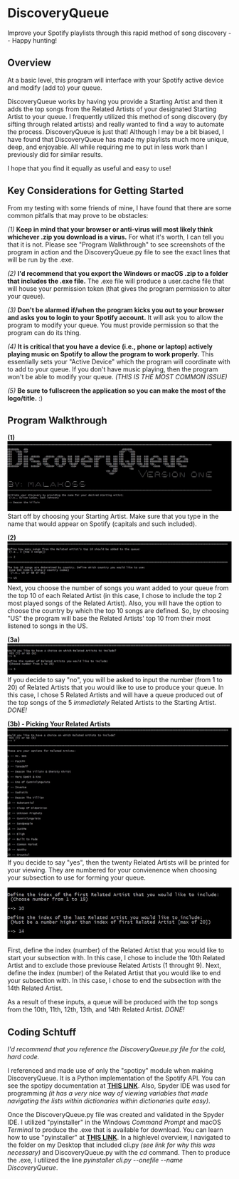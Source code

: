 # DiscoveryQueue

Improve your Spotify playlists through this rapid method of song discovery -- Happy hunting!

## Overview

At a basic level, this program will interface with your Spotify active device and modify (add to) your queue. 

DiscoveryQueue works by having you provide a Starting Artist and then it adds the top songs from the Related Artists of your designated Starting Artist to your queue. I frequently utilized this method of song discovery (by sifting through related artists) and really wanted to find a way to automate the process. DiscoveryQueue is just that! Although I may be a bit biased, I have found that DiscoveryQueue has made my playlists much more unique, deep, and enjoyable. All while requiring me to put in less work than I previously did for similar results.

I hope that you find it equally as useful and easy to use!

## Key Considerations for Getting Started

From my testing with some friends of mine, I have found that there are some common pitfalls that may prove to be obstacles:

*(1)* **Keep in mind that your browser or anti-virus will most likely think whichever .zip you download is a virus.** For what it's worth, I can tell you that it is not. Please see "Program Walkthrough" to see screenshots of the program in action and the DiscoveryQueue.py file to see the exact lines that will be run by the .exe.

*(2)* **I'd recommend that you export the Windows or macOS .zip to a folder that includes the .exe file.** The .exe file will produce a user.cache file that will house your permission token (that gives the program permission to alter your queue).

*(3)* **Don't be alarmed if/when the program kicks you out to your browser and asks you to login to your Spotify account.** It will ask you to allow the program to modify your queue. You must provide permission so that the program can do its thing.

*(4)* **It is critical that you have a device (i.e., phone or laptop) actively playing music on Spotify to allow the program to work properly.** This essentially sets your "Active Device" which the program will coordinate with to add to your queue. If you don't have music playing, then the program won't be able to modify your queue. *(THIS IS THE MOST COMMON ISSUE)*

*(5)* **Be sure to fullscreen the application so you can make the most of the logo/title.** :)

## Program Walkthrough

**(1)**  
![stepOne](https://github.com/malakosss/DiscoveryQueue/blob/main/images/StepOne.JPG)
Start off by choosing your Starting Artist. Make sure that you type in the name that would appear on Spotify (capitals and such included).

**(2)**
![stepTwo](https://github.com/malakosss/DiscoveryQueue/blob/main/images/StepTwo.JPG)
Next, you choose the number of songs you want added to your queue from the top 10 of each Related Artist (in this case, I chose to include the top 2 most played songs of the Related Artist). Also, you will have the option to choose the country by which the top 10 songs are defined. So, by choosing "US" the program will base the Related Artists' top 10 from their most listened to songs in the US.

**(3a)**
![stepThree](https://github.com/malakosss/DiscoveryQueue/blob/main/images/StepThree_NoChooseRelatedArtists.JPG)
If you decide to say "no", you will be asked to input the number (from 1 to 20) of Related Artists that you would like to use to produce your queue. In this case, I chose 5 Related Artists and will have a queue produced out of the top songs of the 5 *immediately* Related Artists to the Starting Artist. *DONE!*


**(3b) - Picking Your Related Artists**
![stepThreeYes](https://github.com/malakosss/DiscoveryQueue/blob/main/images/StepThree_ChooseRelatedArtists.JPG)
If you decide to say "yes", then the twenty Related Artists will be printed for your viewing. They are numbered for your convienence when choosing your subsection to use for forming your queue.


![stepFourIndex](https://github.com/malakosss/DiscoveryQueue/blob/main/images/Artist_Index.JPG)

First, define the index (number) of the Related Artist that you would like to start your subsection with. In this case, I chose to include the 10th Related Artist and to exclude those previouse Related Artists (1 throught 9). Next, define the index (number) of the Related Artist that you would like to end your subsection with. In this case, I chose to end the subsection with the 14th Related Artist.

As a result of these inputs, a queue will be produced with the top songs from the 10th, 11th, 12th, 13th, and 14th Related Artist. *DONE!*


## Coding Schtuff

*I'd recommend that you reference the DiscoveryQueue.py file for the cold, hard code.*

I referenced and made use of only the "spotipy" module when making DiscoveryQueue. It is a Python implementation of the Spotify API. You can see the spotipy documentation at **[THIS LINK](https://spotipy.readthedocs.io/en/2.17.1/)**. Also, Spyder IDE was used for programming *(it has a very nice way of viewing variables that made navigating the lists within dictionaries within dictionaries quite easy)*.

Once the DiscoveryQueue.py file was created and validated in the Spyder IDE. I utilized "pyinstaller" in the Windows *Command Prompt* and macOS *Terminal* to produce the .exe that is available for download. You can learn how to use "pyinstaller" at **[THIS LINK](https://realpython.com/pyinstaller-python/)**. In a highlevel overview, I navigated to the folder on my Desktop that included cli.py *(see link for why this was necessary)* and DiscoveryQueue.py with the *cd* command. Then to produce the .exe, I utilized the line *pyinstaller cli.py --onefile --name DiscoveryQueue*.


